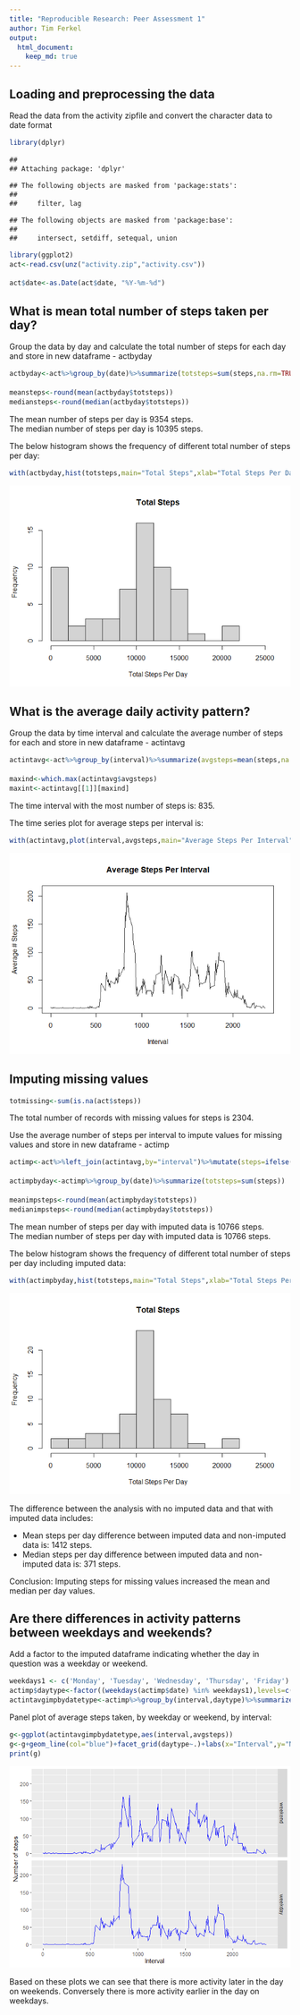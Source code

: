 ```yaml
---
title: "Reproducible Research: Peer Assessment 1"
author: Tim Ferkel
output: 
  html_document:
    keep_md: true
---
```



## Loading and preprocessing the data  

Read the data from the activity zipfile and convert the character data to date format  


```r
library(dplyr)
```

```
## 
## Attaching package: 'dplyr'
```

```
## The following objects are masked from 'package:stats':
## 
##     filter, lag
```

```
## The following objects are masked from 'package:base':
## 
##     intersect, setdiff, setequal, union
```

```r
library(ggplot2)
act<-read.csv(unz("activity.zip","activity.csv"))

act$date<-as.Date(act$date, "%Y-%m-%d")
```

## What is mean total number of steps taken per day?  

Group the data by day and calculate the total number of steps for each day and store in new dataframe - actbyday    


```r
actbyday<-act%>%group_by(date)%>%summarize(totsteps=sum(steps,na.rm=TRUE))

meansteps<-round(mean(actbyday$totsteps))
mediansteps<-round(median(actbyday$totsteps))
```
The mean number of steps per day is 9354 steps.  
The median number of steps per day is 10395 steps. 

The below histogram shows the frequency of different total number of steps per day:  

```r
with(actbyday,hist(totsteps,main="Total Steps",xlab="Total Steps Per Day",ylab="Frequency",freq=TRUE,breaks=10,xlim=c(0,25000)))
```

![](PA1_template_files/figure-html/dayhist-1.png)<!-- -->


## What is the average daily activity pattern?  

Group the data by time interval and calculate the average number of steps for each and store in new dataframe - actintavg  

```r
actintavg<-act%>%group_by(interval)%>%summarize(avgsteps=mean(steps,na.rm=TRUE))

maxind<-which.max(actintavg$avgsteps)
maxint<-actintavg[[1]][maxind]
```
The time interval with the most number of steps is: 835.  

The time series plot for average steps per interval is:  

```r
with(actintavg,plot(interval,avgsteps,main="Average Steps Per Interval",xlab="Interval",ylab="Average # Steps",type="l",ylim=c(0,210)))
```

![](PA1_template_files/figure-html/timeseriesplot-1.png)<!-- -->


## Imputing missing values  

```r
totmissing<-sum(is.na(act$steps))
```
The total number of records with missing values for steps is 2304.  

Use the average number of steps per interval to impute values for missing values and store in new dataframe - actimp  

```r
actimp<-act%>%left_join(actintavg,by="interval")%>%mutate(steps=ifelse(is.na(steps),avgsteps,steps))%>%select(-avgsteps)

actimpbyday<-actimp%>%group_by(date)%>%summarize(totsteps=sum(steps))

meanimpsteps<-round(mean(actimpbyday$totsteps))
medianimpsteps<-round(median(actimpbyday$totsteps))
```

The mean number of steps per day with imputed data is 10766 steps.  
The median number of steps per day with imputed data is 10766 steps. 

The below histogram shows the frequency of different total number of steps per day including imputed data:  

```r
with(actimpbyday,hist(totsteps,main="Total Steps",xlab="Total Steps Per Day",ylab="Frequency",freq=TRUE,breaks=10,xlim=c(0,25000)))
```

![](PA1_template_files/figure-html/dayhistimp-1.png)<!-- -->

The difference between the analysis with no imputed data and that with imputed data includes:  
- Mean steps per day difference between imputed data and non-imputed data is: 1412 steps.   
- Median steps per day difference between imputed data and non-imputed data is: 371 steps.   

Conclusion: Imputing steps for missing values increased the mean and median per day values.   

## Are there differences in activity patterns between weekdays and weekends?

Add a factor to the imputed dataframe indicating whether the day in question was a weekday or weekend.  

```r
weekdays1 <- c('Monday', 'Tuesday', 'Wednesday', 'Thursday', 'Friday')
actimp$daytype<-factor((weekdays(actimp$date) %in% weekdays1),levels=c(FALSE, TRUE), labels=c('weekend','weekday'))
actintavgimpbydatetype<-actimp%>%group_by(interval,daytype)%>%summarize(avgsteps=mean(steps),.groups="drop")
```
Panel plot of average steps taken, by weekday or weekend, by interval:  

```r
g<-ggplot(actintavgimpbydatetype,aes(interval,avgsteps))
g<-g+geom_line(col="blue")+facet_grid(daytype~.)+labs(x="Interval",y="Number of steps")
print(g)
```

![](PA1_template_files/figure-html/panelplot-1.png)<!-- -->

Based on these plots we can see that there is more activity later in the day on weekends. 
Conversely there is more activity earlier in the day on weekdays.
